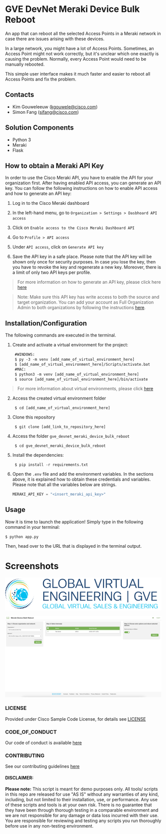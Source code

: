 # GVE DevNet Meraki Device Bulk Reboot
An app that can reboot all the selected Access Points in a Meraki network in case there are issues arising with these devices. 

In a large network, you might have a lot of Access Points. Sometimes, an Access Point might not work correctly, but it's unclear which one exactly is causing the problem. Normally, every Access Point would need to be manually rebooted. 

This simple user interface makes it much faster and easier to reboot all Access Points and fix the problem.


## Contacts
* Kim Gouweleeuw (kgouwele@cisco.com)
* Simon Fang (sifang@cisco.com)

## Solution Components
* Python 3
* Meraki
* Flask


## How to obtain a Meraki API Key

In order to use the Cisco Meraki API, you have to enable the API for your organization first. After having enabled API access, you can generate an API key. You can follow the following instructions on how to enable API access and how to generate an API key:

1. Log in to the Cisco Meraki dashboard

2. In the left-hand menu, go to `Organization > Settings > Dasbhoard API access`

3. Click on `Enable access to the Cisco Meraki Dashboard API`

4. Go to `Profile > API access`

5. Under `API access`, click on `Generate API key`

6. Save the API key in a safe place. Please note that the API key will be shown only once for security purposes. In case you lose the key, then you have to revoke the key and regenerate a new key. Moreover, there is a limit of only two API keys per profile. 

> For more information on how to generate an API key, please click here [here](https://documentation.meraki.com/General_Administration/Other_Topics/Cisco_Meraki_Dashboard_API)

> Note: Make sure this API key has write access to both the source and target organization. You can add your account as Full Organization Admin to both organizations by following the instructions [here](https://documentation.meraki.com/General_Administration/Managing_Dashboard_Access/Managing_Dashboard_Administrators_and_Permissions).

## Installation/Configuration

The following commands are executed in the terminal.

1. Create and activate a virtual environment for the project:
   
        #WINDOWS:
        $ py -3 -m venv [add_name_of_virtual_environment_here] 
        $ [add_name_of_virtual_environment_here]/Scripts/activate.bat
        #MAC:
        $ python3 -m venv [add_name_of_virtual_environment_here] 
        $ source [add_name_of_virtual_environment_here]/bin/activate
        
> For more information about virtual environments, please click [here](https://docs.python.org/3/tutorial/venv.html)

2. Access the created virtual environment folder

        $ cd [add_name_of_virtual_environment_here]

3. Clone this repository

        $ git clone [add_link_to_repository_here]

4. Access the folder `gve_devnet_meraki_device_bulk_reboot`

        $ cd gve_devnet_meraki_device_bulk_reboot

5. Install the dependencies:

        $ pip install -r requirements.txt

6. Open the `.env` file and add the environment variables. In the sections above, it is explained how to obtain these credentials and variables. Please note that all the variables below are strings.

    ```python
    MERAKI_API_KEY = "<insert_meraki_api_key>"
    ```

## Usage
Now it is time to launch the application! Simply type in the following command in your terminal:

    $ python app.py

Then, head over to the URL that is displayed in the terminal output. 



# Screenshots

![/IMAGES/0image.png](IMAGES/0image.png)

![/IMAGES/0image.png](IMAGES/Meraki_Device_Bulk_Reboot_Screenshot.png)

### LICENSE

Provided under Cisco Sample Code License, for details see [LICENSE](LICENSE.md)

### CODE_OF_CONDUCT

Our code of conduct is available [here](CODE_OF_CONDUCT.md)

### CONTRIBUTING

See our contributing guidelines [here](CONTRIBUTING.md)

#### DISCLAIMER:
<b>Please note:</b> This script is meant for demo purposes only. All tools/ scripts in this repo are released for use "AS IS" without any warranties of any kind, including, but not limited to their installation, use, or performance. Any use of these scripts and tools is at your own risk. There is no guarantee that they have been through thorough testing in a comparable environment and we are not responsible for any damage or data loss incurred with their use.
You are responsible for reviewing and testing any scripts you run thoroughly before use in any non-testing environment.
